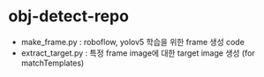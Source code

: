 # obj-detect-repo


- make_frame.py : roboflow, yolov5 학습을 위한 frame 생성 code
- extract_target.py : 특정 frame image에 대한 target image 생성 (for matchTemplates)
